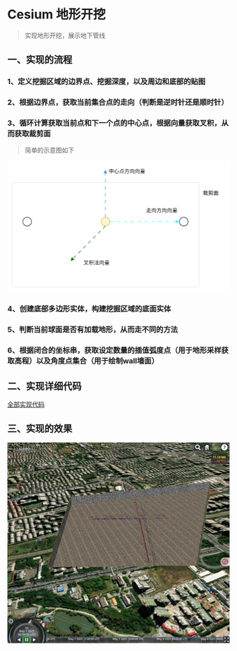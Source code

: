 # Cesium 地形开挖

> 实现地形开挖，展示地下管线

## 一、实现的流程

### 1、定义挖掘区域的边界点、挖掘深度，以及周边和底部的贴图

### 2、根据边界点，获取当前集合点的走向（判断是逆时针还是顺时针）

### 3、循环计算获取当前点和下一个点的中心点，根据向量获取叉积，从而获取裁剪面

> 简单的示意图如下

![示意图](./images/imgs/sy.png)

### 4、创建底部多边形实体，构建挖掘区域的底面实体

### 5、判断当前球面是否有加载地形，从而走不同的方法

### 6、根据闭合的坐标串，获取设定数量的插值弧度点（用于地形采样获取高程）以及角度点集合（用于绘制wall墙面）

## 二、实现详细代码

[全部实现代码](https://github.com/HGX-DJK/ExcavateTerrain)

## 三、实现的效果

![效果图](./images/imgs/地形开挖.png)